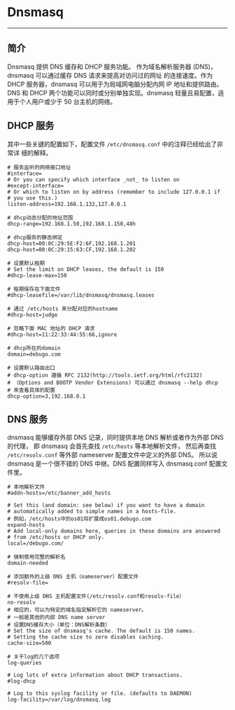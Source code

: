 # Dnsmasq

---

## 简介

Dnsmasq 提供 DNS 缓存和 DHCP 服务功能。
作为域名解析服务器 (DNS)，dnsmasq 可以通过缓存 DNS 请求来提高对访问过的网址
的连接速度。作为 DHCP 服务器，dnsmasq 可以用于为局域网电脑分配内网 IP 地址和提供路由。
DNS 和 DHCP 两个功能可以同时或分别单独实现。dnsmasq 轻量且易配置，适用于个人用户或少于 50 台主机的网络。

## DHCP 服务

其中一些关键的配置如下，配置文件 `/etc/dnsmasq.conf` 中的注释已经给出了非常详
细的解释。


    # 服务监听的网络接口地址
    #interface=
    # Or you can specify which interface _not_ to listen on
    #except-interface=
    # Or which to listen on by address (remember to include 127.0.0.1 if
    # you use this.)
    listen-address=192.168.1.132,127.0.0.1
     
    # dhcp动态分配的地址范围
    dhcp-range=192.168.1.50,192.168.1.150,48h
     
    # dhcp服务的静态绑定
    dhcp-host=00:0C:29:5E:F2:6F,192.168.1.201
    dhcp-host=00:0C:29:15:63:CF,192.168.1.202
     
    # 设置默认租期
    # Set the limit on DHCP leases, the default is 150
    #dhcp-lease-max=150
     
    # 租期保存在下面文件
    #dhcp-leasefile=/var/lib/dnsmasq/dnsmasq.leases
     
    # 通过 /etc/hosts 来分配对应的hostname
    #dhcp-host=judge
     
    # 忽略下面 MAC 地址的 DHCP 请求
    #dhcp-host=11:22:33:44:55:66,ignore
     
    # dhcp所在的domain
    domain=debugo.com
     
    # 设置默认路由出口
    # dhcp-option 遵循 RFC 2132(http://tools.ietf.org/html/rfc2132)
    # （Options and BOOTP Vendor Extensions) 可以通过 dnsmasq --help dhcp 
    # 来查看具体的配置
    dhcp-option=3,192.168.0.1


## DNS 服务

dnsmasq 能够缓存外部 DNS 记录，同时提供本地 DNS 解析或者作为外部 DNS 的代理，
即 dnsmasq 会首先查找 `/etc/hosts` 等本地解析文件，
然后再查找 `/etc/resolv.conf` 等外部 nameserver 配置文件中定义的外部 DNS。
所以说 dnsmasq 是一个很不错的 DNS 中继。DNS 配置同样写入 dnsmasq.conf 配置文件里。


    # 本地解析文件
    #addn-hosts=/etc/banner_add_hosts
     
    # Set this (and domain: see below) if you want to have a domain
    # automatically added to simple names in a hosts-file.
    # 例如，/etc/hosts中的os01将扩展成os01.debugo.com
    expand-hosts
    # Add local-only domains here, queries in these domains are answered
    # from /etc/hosts or DHCP only.
    local=/debugo.com/
     
    # 强制使用完整的解析名
    domain-needed
     
    # 添加额外的上级 DNS 主机（nameserver）配置文件
    #resolv-file=
     
    # 不使用上级 DNS 主机配置文件(/etc/resolv.conf和resolv-file）
    no-resolv
    # 相应的，可以为特定的域名指定解析它的 nameserver。
    # 一般是其他的内部 DNS name server
    # 设置DNS缓存大小（单位：DNS解析条数）
    # Set the size of dnsmasq's cache. The default is 150 names. 
    # Setting the cache size to zero disables caching.
    cache-size=500
     
    # 关于log的几个选项
    log-queries
     
    # Log lots of extra information about DHCP transactions.
    #log-dhcp
     
    # Log to this syslog facility or file. (defaults to DAEMON)
    log-facility=/var/log/dnsmasq.log
     
